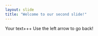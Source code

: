 ```yaml
---
layout: slide
title: "Welcome to our second slide!"
---
```

Your text+++
Use the left arrow to go back!
